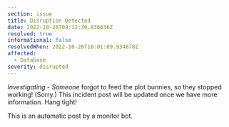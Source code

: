 ```yaml
---
section: issue
title: Disruption Detected
date: 2022-10-26T09:12:30.836636Z
resolved: true
informational: false
resolvedWhen: 2022-10-26T10:01:09.934878Z
affected:
  - Database
severity: disrupted
---
```

*Investigating* - _Someone_ forgot to feed the plot bunnies, so they stopped working! (Sorry.) This incident post will be updated once we have more information. Hang tight!

This is an automatic post by a monitor bot.
        
